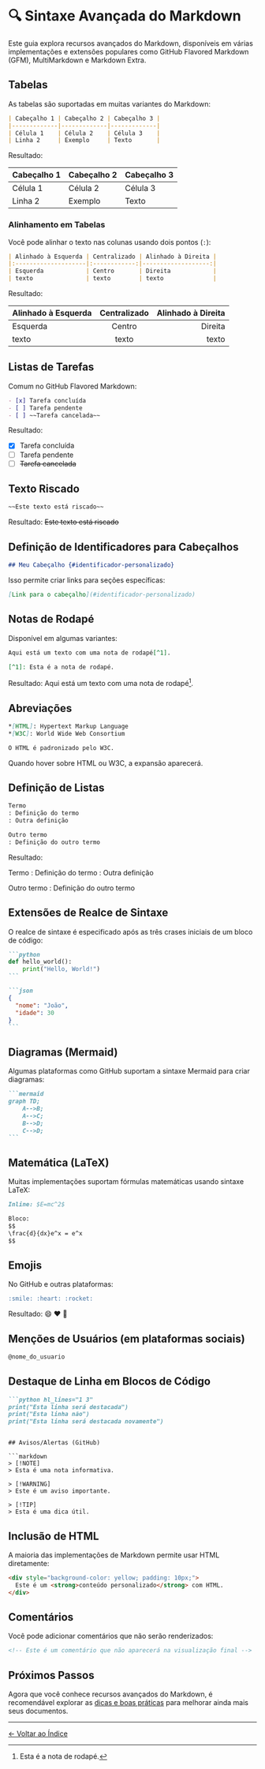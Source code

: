 # 🔍 Sintaxe Avançada do Markdown

Este guia explora recursos avançados do Markdown, disponíveis em várias implementações e extensões populares como GitHub Flavored Markdown (GFM), MultiMarkdown e Markdown Extra.

## Tabelas

As tabelas são suportadas em muitas variantes do Markdown:

```markdown
| Cabeçalho 1 | Cabeçalho 2 | Cabeçalho 3 |
|-------------|-------------|-------------|
| Célula 1    | Célula 2    | Célula 3    |
| Linha 2     | Exemplo     | Texto       |
```

Resultado:

| Cabeçalho 1 | Cabeçalho 2 | Cabeçalho 3 |
|-------------|-------------|-------------|
| Célula 1    | Célula 2    | Célula 3    |
| Linha 2     | Exemplo     | Texto       |

### Alinhamento em Tabelas

Você pode alinhar o texto nas colunas usando dois pontos (`:`):

```markdown
| Alinhado à Esquerda | Centralizado | Alinhado à Direita |
|:--------------------|:------------:|-------------------:|
| Esquerda            | Centro       | Direita            |
| texto               | texto        | texto              |
```

Resultado:

| Alinhado à Esquerda | Centralizado | Alinhado à Direita |
|:--------------------|:------------:|-------------------:|
| Esquerda            | Centro       | Direita            |
| texto               | texto        | texto              |

## Listas de Tarefas

Comum no GitHub Flavored Markdown:

```markdown
- [x] Tarefa concluída
- [ ] Tarefa pendente
- [ ] ~~Tarefa cancelada~~
```

Resultado:
- [x] Tarefa concluída
- [ ] Tarefa pendente
- [ ] ~~Tarefa cancelada~~

## Texto Riscado

```markdown
~~Este texto está riscado~~
```

Resultado: ~~Este texto está riscado~~

## Definição de Identificadores para Cabeçalhos

```markdown
## Meu Cabeçalho {#identificador-personalizado}
```

Isso permite criar links para seções específicas:

```markdown
[Link para o cabeçalho](#identificador-personalizado)
```

## Notas de Rodapé

Disponível em algumas variantes:

```markdown
Aqui está um texto com uma nota de rodapé[^1].

[^1]: Esta é a nota de rodapé.
```

Resultado:
Aqui está um texto com uma nota de rodapé[^1].

[^1]: Esta é a nota de rodapé.

## Abreviações

```markdown
*[HTML]: Hypertext Markup Language
*[W3C]: World Wide Web Consortium

O HTML é padronizado pelo W3C.
```

Quando hover sobre HTML ou W3C, a expansão aparecerá.

## Definição de Listas

```markdown
Termo
: Definição do termo
: Outra definição

Outro termo
: Definição do outro termo
```

Resultado:

Termo
: Definição do termo
: Outra definição

Outro termo
: Definição do outro termo

## Extensões de Realce de Sintaxe

O realce de sintaxe é especificado após as três crases iniciais de um bloco de código:

````markdown
```python
def hello_world():
    print("Hello, World!")
```

```json
{
  "nome": "João",
  "idade": 30
}
```
````

## Diagramas (Mermaid)

Algumas plataformas como GitHub suportam a sintaxe Mermaid para criar diagramas:

````markdown
```mermaid
graph TD;
    A-->B;
    A-->C;
    B-->D;
    C-->D;
```
````

## Matemática (LaTeX)

Muitas implementações suportam fórmulas matemáticas usando sintaxe LaTeX:

```markdown
Inline: $E=mc^2$

Bloco:
$$
\frac{d}{dx}e^x = e^x
$$
```

## Emojis

No GitHub e outras plataformas:

```markdown
:smile: :heart: :rocket:
```

Resultado: 😄 ❤️ 🚀

## Menções de Usuários (em plataformas sociais)

```markdown
@nome_do_usuario
```

## Destaque de Linha em Blocos de Código

```markdown
```python hl_lines="1 3"
print("Esta linha será destacada")
print("Esta linha não")
print("Esta linha será destacada novamente")
```
```

## Avisos/Alertas (GitHub)

```markdown
> [!NOTE]
> Esta é uma nota informativa.

> [!WARNING]
> Este é um aviso importante.

> [!TIP]
> Esta é uma dica útil.
```

## Inclusão de HTML

A maioria das implementações de Markdown permite usar HTML diretamente:

```markdown
<div style="background-color: yellow; padding: 10px;">
  Este é um <strong>conteúdo personalizado</strong> com HTML.
</div>
```

## Comentários

Você pode adicionar comentários que não serão renderizados:

```markdown
<!-- Este é um comentário que não aparecerá na visualização final -->
```

## Próximos Passos

Agora que você conhece recursos avançados do Markdown, é recomendável explorar as [dicas e boas práticas](dicas-boas-praticas.md) para melhorar ainda mais seus documentos.

---

[← Voltar ao Índice](README.md) 